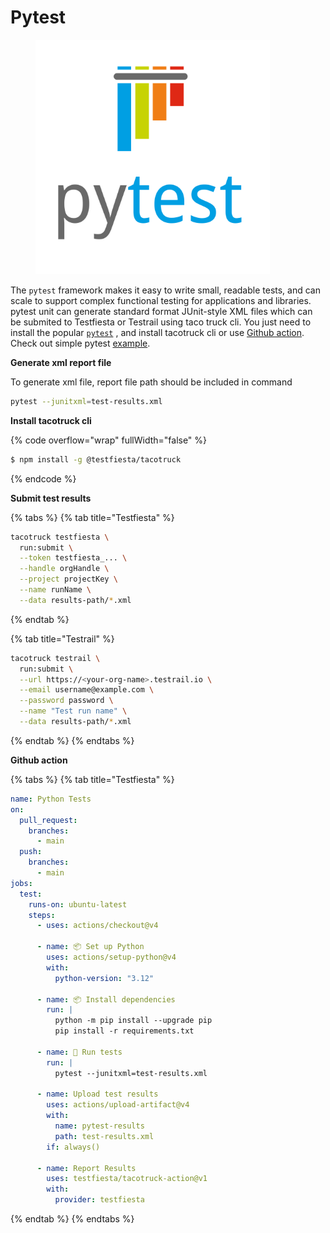 # Pytest

<figure><img src="../../../.gitbook/assets/Pytest_logo.svg" alt="" width="375"><figcaption></figcaption></figure>

The `pytest` framework makes it easy to write small, readable tests, and can scale to support complex functional testing for applications and libraries. pytest unit  can  generate standard format JUnit-style XML files  which can be  submited  to Testfiesta or Testrail using taco truck cli. You just need to install the popular [`pytest`](https://docs.pytest.org/en/stable/getting-started.html) , and install tacotruck  cli or use [Github action](https://github.com/testfiesta/tacotruck-action).  Check out simple pytest [example](https://github.com/testfiesta/tacotruck-examples/tree/main/demo-pytest-tf).

**Generate xml report file**&#x20;

To generate xml file, report  file path should be included in command&#x20;

```sh
pytest --junitxml=test-results.xml
```

**Install tacotruck cli** &#x20;

{% code overflow="wrap" fullWidth="false" %}
```sh
$ npm install -g @testfiesta/tacotruck
```
{% endcode %}

**Submit test results**

{% tabs %}
{% tab title="Testfiesta" %}
```sh
tacotruck testfiesta \
  run:submit \
  --token testfiesta_... \
  --handle orgHandle \
  --project projectKey \
  --name runName \
  --data results-path/*.xml
```
{% endtab %}

{% tab title="Testrail" %}
```sh
tacotruck testrail \
  run:submit \
  --url https://<your-org-name>.testrail.io \
  --email username@example.com \
  --password password \
  --name "Test run name" \
  --data results-path/*.xml
```
{% endtab %}
{% endtabs %}

**Github action**

{% tabs %}
{% tab title="Testfiesta" %}
```yaml
name: Python Tests
on:
  pull_request:
    branches:
      - main
  push:
    branches:
      - main
jobs:
  test:
    runs-on: ubuntu-latest
    steps:
      - uses: actions/checkout@v4

      - name: 📦 Set up Python
        uses: actions/setup-python@v4
        with:
          python-version: "3.12"

      - name: 📦 Install dependencies
        run: |
          python -m pip install --upgrade pip
          pip install -r requirements.txt

      - name: 🧪 Run tests
        run: |
          pytest --junitxml=test-results.xml

      - name: Upload test results
        uses: actions/upload-artifact@v4
        with:
          name: pytest-results
          path: test-results.xml
        if: always()

      - name: Report Results
        uses: testfiesta/tacotruck-action@v1
        with:
          provider: testfiesta

```
{% endtab %}
{% endtabs %}
